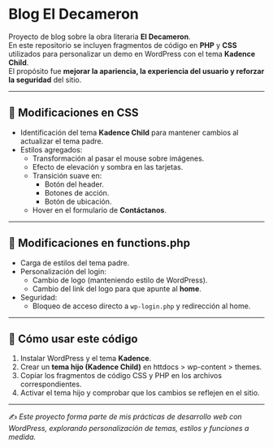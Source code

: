 # Blog El Decameron

Proyecto de blog sobre la obra literaria **El Decameron**.  
En este repositorio se incluyen fragmentos de código en **PHP** y **CSS** utilizados para personalizar un demo en WordPress con el tema **Kadence Child**.  
El propósito fue **mejorar la apariencia, la experiencia del usuario y reforzar la seguridad** del sitio.

---

## 📌 Modificaciones en CSS
- Identificación del tema **Kadence Child** para mantener cambios al actualizar el tema padre.
- Estilos agregados:
  - Transformación al pasar el mouse sobre imágenes.
  - Efecto de elevación y sombra en las tarjetas.
  - Transición suave en:
    - Botón del header.
    - Botones de acción.
    - Botón de ubicación.
  - Hover en el formulario de **Contáctanos**.

---

## 📌 Modificaciones en functions.php
- Carga de estilos del tema padre.
- Personalización del login:
  - Cambio de logo (manteniendo estilo de WordPress).
  - Cambio del link del logo para que apunte al **home**.
- Seguridad:
  - Bloqueo de acceso directo a `wp-login.php` y redirección al home.

---

## 🚀 Cómo usar este código
1. Instalar WordPress y el tema **Kadence**.  
2. Crear un **tema hijo (Kadence Child)** en httdocs > wp-content > themes.  
3. Copiar los fragmentos de código CSS y PHP en los archivos correspondientes.  
4. Activar el tema hijo y comprobar que los cambios se reflejen en el sitio.

---

✍️ *Este proyecto forma parte de mis prácticas de desarrollo web con WordPress, explorando personalización de temas, estilos y funciones a medida.*
